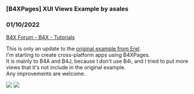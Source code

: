 ###  [B4XPages] XUI Views Example by asales
### 01/10/2022
[B4X Forum - B4X - Tutorials](https://www.b4x.com/android/forum/threads/137492/)

This is only an update to the [original example from Erel](https://www.b4x.com/android/forum/threads/b4x-xui-views-cross-platform-views-and-dialogs.100836/).  
I'm starting to create cross-platform apps using B4XPages.  
It is mainly to B4A and B4J, because I don't use B4i, and I tried to put more views that it's not include in the original example.  
Any improvements are welcome.  
  
![](https://www.b4x.com/android/forum/attachments/124023) ![](https://www.b4x.com/android/forum/attachments/124025)